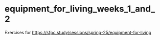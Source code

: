 # equipment_for_living_weeks_1_and_2
Exercises for  https://sfpc.study/sessions/spring-25/equipment-for-living
